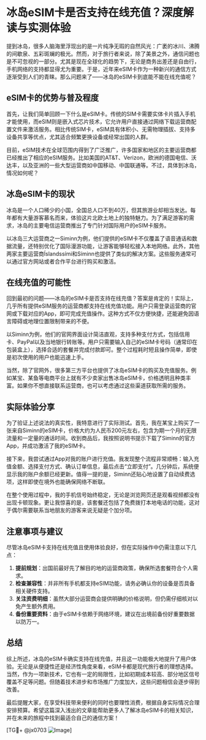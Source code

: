 # 冰岛eSIM卡是否支持在线充值？深度解读与实测体验

提到冰岛，很多人脑海里浮现出的是一片纯净无瑕的自然风光：广袤的冰川、沸腾的间歇泉、五彩斑斓的极光。然而，对于旅行者来说，除了美景之外，通信问题也是不可忽视的一部分。尤其是现在全球化的趋势下，无论是商务出差还是自由行，手机网络的支持都显得尤为重要。于是，近年来eSIM卡作为一种新兴的通信方式逐渐受到人们的青睐。那么问题来了——冰岛的eSIM卡到底能不能在线充值呢？

## eSIM卡的优势与普及程度

首先，让我们简单回顾一下什么是eSIM卡。传统的SIM卡需要实体卡片插入手机才能使用，而eSIM则是嵌入式芯片技术，它允许用户直接通过网络下载运营商配置文件来激活服务。相比传统SIM卡，eSIM具有体积小、无需物理插拔、支持多设备共享等优点，尤其适合频繁更换设备或经常出国的人群。

目前，eSIM技术在全球范围内得到了广泛推广，许多国家和地区的主要运营商都已经推出了相应的eSIM服务。比如美国的AT&T、Verizon，欧洲的德国电信、沃达丰，以及亚洲的一些大型运营商如中国移动、中国联通等。不过，具体到冰岛，情况如何呢？

## 冰岛eSIM卡的现状

冰岛是一个人口稀少的小国，全国总人口不到40万，但其旅游业却相当发达。每年都有大量游客慕名而来，体验这片北欧土地上的独特魅力。为了满足游客的需求，冰岛的主要电信运营商推出了专门针对国际用户的eSIM卡服务。

以冰岛三大运营商之一Siminn为例，他们提供的eSIM卡不仅覆盖了语音通话和数据流量，还特别优化了国际漫游功能，让游客能够轻松接入本地网络。此外，其他两家主要运营商Íslandssími和Síminn也提供了类似的解决方案。这些服务通常可以通过官方网站或者合作平台进行购买和激活。

## 在线充值的可能性

回到最初的问题——冰岛的eSIM卡是否支持在线充值？答案是肯定的！实际上，几乎所有提供eSIM服务的运营商都支持在线充值功能。用户只需登录运营商的官网或下载对应的App，即可完成充值操作。这种方式不仅方便快捷，还能避免因语言障碍或地理位置限制带来的不便。

以Siminn为例，他们的官网界面设计简洁直观，支持多种支付方式，包括信用卡、PayPal以及当地银行转账等。用户只需要输入自己的eSIM卡号码（通常印在包装盒上），选择合适的套餐并完成付款即可。整个过程耗时短且操作简单，即使是初次使用的用户也能迅速上手。

当然，除了官网外，很多第三方平台也提供了冰岛eSIM卡的购买及充值服务。例如某宝、某鱼等电商平台上就有不少卖家出售冰岛eSIM卡，价格透明且种类丰富。如果你不想直接联系运营商，也可以考虑通过这些渠道获取所需的服务。

## 实际体验分享

为了验证上述说法的真实性，我特意进行了实际测试。首先，我在某宝上购买了一张来自Siminn的eSIM卡，价格大约为人民币200元左右，包含为期一个月的无限流量和一定量的通话时间。收到商品后，我按照说明书提示下载了Siminn的官方App，并成功激活了我的eSIM卡。

接下来，我尝试通过App对我的账户进行充值。我发现整个流程非常顺畅：输入充值金额、选择支付方式、确认订单信息，最后点击“立即支付”。几分钟后，系统便显示我的账户余额已经更新。值得一提的是，Siminn还贴心地设置了自动续费选项，这样即使在境外也能确保网络不断联。

在整个使用过程中，我的手机信号始终稳定，无论是浏览网页还是观看视频都没有出现卡顿现象。更让我惊喜的是，该套餐还包括了免费拨打本地电话的功能，这对于偶尔需要联系当地朋友的游客来说无疑是个加分项。

## 注意事项与建议

尽管冰岛eSIM卡支持在线充值且使用体验良好，但在实际操作中仍需注意以下几点：

1. **提前规划**：出国前最好先了解目的地的运营商政策，确保所选套餐符合个人需求。
2. **检查兼容性**：并非所有手机都支持eSIM功能，请务必确认你的设备是否具备相关硬件支持。
3. **关注资费明细**：虽然大部分运营商会提供明确的价格说明，但仍需仔细核对以免产生额外费用。
4. **备份重要资料**：由于eSIM卡依赖于网络环境，建议在出境前备份好重要数据以防万一。

## 总结

综上所述，冰岛的eSIM卡确实支持在线充值，并且这一功能极大地提升了用户体验。无论是从便捷性还是经济性角度来看，eSIM卡都是现代旅行者的理想选择。当然，作为一项新技术，它也有一定的局限性，比如初期成本较高、部分地区信号覆盖不足等问题。但随着技术进步和市场推广力度加大，这些问题相信会逐步得到改善。

最后提醒大家，在享受科技带来便利的同时也要理性消费，根据自身实际情况合理安排预算。希望这篇深入浅出的文章能帮助更多人了解冰岛eSIM卡的相关知识，并在未来的旅程中找到最适合自己的通信方案！

[TG💪+ @jx0703 ![Image](https://github.com/user-attachments/assets/dbca1d08-cadb-493c-b0ec-ad6f7a83f270)]